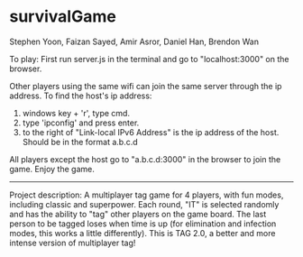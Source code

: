 # survivalGame
Stephen Yoon, Faizan Sayed, Amir Asror, Daniel Han, Brendon Wan

To play: First run server.js in the terminal and go to "localhost:3000" on the browser.

Other players using the same wifi can join the same server through the ip address. To find the host's ip address:

1. windows key + 'r', type cmd.
2. type 'ipconfig' and press enter.
3. to the right of "Link-local IPv6 Address" is the ip address of the host. Should be in the format a.b.c.d

All players except the host go to "a.b.c.d:3000" in the browser to join the game. Enjoy the game.

-----

Project description: A multiplayer tag game for 4 players, with fun modes, including classic and superpower. 
Each round, "IT" is selected randomly and has the ability to "tag" other players on the game board. 
The last person to be tagged loses when time is up (for elimination and infection modes, this works a little differently). 
This is TAG 2.0, a better and more intense version of multiplayer tag!
